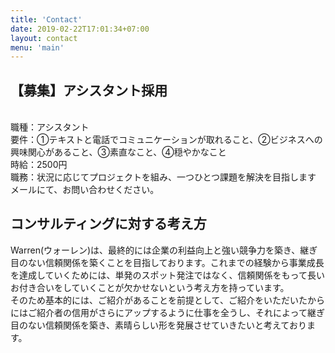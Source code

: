 ```yaml
---
title: 'Contact'
date: 2019-02-22T17:01:34+07:00
layout: contact
menu: 'main'
---
```

## 【募集】アシスタント採用
<br>職種：アシスタント
<br>要件：①テキストと電話でコミュニケーションが取れること、②ビジネスへの興味関心があること、③素直なこと、④穏やかなこと
<br>時給：2500円
<br>職務：状況に応じてプロジェクトを組み、一つひとつ課題を解決を目指します
メールにて、お問い合わせください。

## コンサルティングに対する考え方
Warren(ウォーレン)は、最終的には企業の利益向上と強い競争力を築き、継ぎ目のない信頼関係を築くことを目指しております。これまでの経験から事業成長を達成していくためには、単発のスポット発注ではなく、信頼関係をもって長いお付き合いをしていくことが欠かせないという考え方を持っています。
<br>
そのため基本的には、ご紹介があることを前提として、ご紹介をいただいたからにはご紹介者の信用がさらにアップするように仕事を全うし、それによって継ぎ目のない信頼関係を築き、素晴らしい形を発展させていきたいと考えております。
<br>
